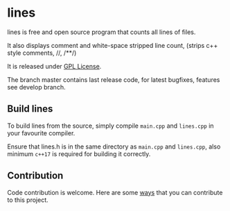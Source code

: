 lines
===============================================================================

lines is free and open source program that counts all lines of files.

It also displays comment and white-space stripped line count, (strips c++ style comments, //, /**/)

It is released under [GPL License](License.md).

The branch master contains last release code, for latest bugfixes, features see develop branch.

Build lines
-------------------------------------------------------------------------------

To build lines from the source, simply compile `main.cpp` and `lines.cpp` in your favourite compiler.

Ensure that lines.h is in the same directory as `main.cpp` and `lines.cpp`, also minimum `c++17`
 is required for building it correctly.

Contribution
-------------------------------------------------------------------------------

Code contribution is welcome. Here are some [ways](Contributing.md) that you can contribute to this project.

